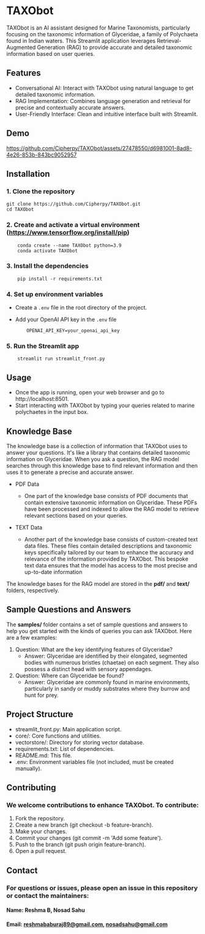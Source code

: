 # TAXObot
TAXObot is an AI assistant designed for Marine Taxonomists, particularly focusing on the taxonomic information of Glyceridae, a family of Polychaeta found in Indian waters. This Streamlit application leverages Retrieval-Augmented Generation (RAG) to provide accurate and detailed taxonomic information based on user queries.






## Features

* Conversational AI: Interact with TAXObot using natural language to get detailed taxonomic information.
* RAG Implementation: Combines language generation and retrieval for precise and contextually accurate answers.
* User-Friendly Interface: Clean and intuitive interface built with Streamlit.



## Demo
https://github.com/Cipherpy/TAXObot/assets/27478550/d6981001-8ad8-4e26-853b-843bc9052957

## Installation
### 1. Clone the repository

    git clone https://github.com/Cipherpy/TAXObot.git 
    cd TAXObot
    
### 2. Create and activate a virtual environment (https://www.tensorflow.org/install/pip)
        
        conda create --name TAXObot python=3.9
        conda activate TAXObot
### 3. Install the dependencies

        pip install -r requirements.txt

### 4. Set up environment variables
- Create a `.env` file in the root directory of the project.
- Add your OpenAI API key in the `.env` file

          OPENAI_API_KEY=your_openai_api_key

### 5. Run the Streamlit app

        streamlit run streamlit_front.py

## Usage
* Once the app is running, open your web browser and go to http://localhost:8501.
* Start interacting with TAXObot by typing your queries related to marine polychaetes in the input box.

## Knowledge Base
The knowledge base is a collection of information that TAXObot uses to answer your questions. It's like a library that contains detailed taxonomic information on Glyceridae. When you ask a question, the RAG model searches through this knowledge base to find relevant information and then uses it to generate a precise and accurate answer.

* PDF Data
    - One part of the knowledge base consists of PDF documents that contain extensive taxonomic information on Glyceridae. These PDFs have been processed and indexed to allow the RAG model to retrieve relevant sections based on your queries.

* TEXT Data
    - Another part of the knowledge base consists of custom-created text data files. These files contain detailed descriptions and taxonomic keys specifically tailored by our team to enhance the accuracy and relevance of the information provided by TAXObot. This bespoke text data ensures that the model has access to the most precise and up-to-date information

The knowledge bases for the RAG model are stored in the **pdf/** and **text/** folders, respectively.

## Sample Questions and Answers
The **samples/** folder contains a set of sample questions and answers to help you get started with the kinds of queries you can ask TAXObot. Here are a few examples:

1. Question: What are the key identifying features of Glyceridae?
    - Answer: Glyceridae are identified by their elongated, segmented bodies with numerous bristles (chaetae) on each segment. They also possess a distinct head with sensory appendages.
2. Question: Where can Glyceridae be found?
    - Answer: Glyceridae are commonly found in marine environments, particularly in sandy or muddy substrates where they burrow and hunt for prey.

## Project Structure
- streamlit_front.py: Main application script.
- core/: Core functions and utilities.
- vectorstore/: Directory for storing vector database.
- requirements.txt: List of dependencies.
- README.md: This file.
- .env: Environment variables file (not included, must be created manually).

## Contributing
### We welcome contributions to enhance TAXObot. To contribute:

1. Fork the repository.
2. Create a new branch (git checkout -b feature-branch).
3. Make your changes.
4. Commit your changes (git commit -m 'Add some feature').
5. Push to the branch (git push origin feature-branch).
6. Open a pull request.

## Contact
### For questions or issues, please open an issue in this repository or contact the maintainers:

#### Name: Reshma B, Nosad Sahu
#### Email: reshmababuraj89@gmail.com, nosadsahu@gmail.com
